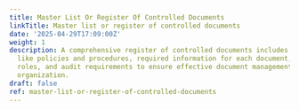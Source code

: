 ```yaml
---
title: Master List Or Register Of Controlled Documents
linkTitle: Master list or register of controlled documents
date: '2025-04-29T17:09:00Z'
weight: 1
description: A comprehensive register of controlled documents includes categories
  like policies and procedures, required information for each document, control procedures,
  roles, and audit requirements to ensure effective document management within the
  organization.
draft: false
ref: master-list-or-register-of-controlled-documents
---
```


